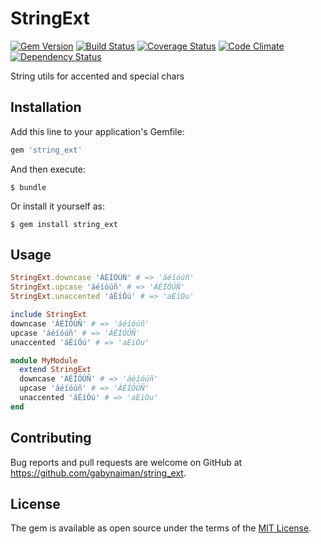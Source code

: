 # StringExt

[![Gem Version](https://badge.fury.io/rb/string_ext.svg)](https://rubygems.org/gems/string_ext)
[![Build Status](https://travis-ci.org/gabynaiman/string_ext.svg?branch=master)](https://travis-ci.org/gabynaiman/string_ext)
[![Coverage Status](https://coveralls.io/repos/github/gabynaiman/string_ext/badge.svg?branch=master)](https://coveralls.io/github/gabynaiman/string_ext?branch=master)
[![Code Climate](https://codeclimate.com/github/gabynaiman/string_ext.svg)](https://codeclimate.com/github/gabynaiman/string_ext)
[![Dependency Status](https://gemnasium.com/gabynaiman/string_ext.svg)](https://gemnasium.com/gabynaiman/string_ext)

String utils for accented and special chars

## Installation

Add this line to your application's Gemfile:

```ruby
gem 'string_ext'
```

And then execute:

    $ bundle

Or install it yourself as:

    $ gem install string_ext

## Usage

```ruby
StringExt.downcase 'ÁÉÍÓÚÑ' # => 'áéíóúñ'
StringExt.upcase 'áéíóúñ' # => 'ÁÉÍÓÚÑ'
StringExt.unaccented 'áÉíÓú' # => 'aEiOu'
```

```ruby
include StringExt
downcase 'ÁÉÍÓÚÑ' # => 'áéíóúñ'
upcase 'áéíóúñ' # => 'ÁÉÍÓÚÑ'
unaccented 'áÉíÓú' # => 'aEiOu'
```

```ruby
module MyModule
  extend StringExt
  downcase 'ÁÉÍÓÚÑ' # => 'áéíóúñ'
  upcase 'áéíóúñ' # => 'ÁÉÍÓÚÑ'
  unaccented 'áÉíÓú' # => 'aEiOu'
end
```

## Contributing

Bug reports and pull requests are welcome on GitHub at https://github.com/gabynaiman/string_ext.

## License

The gem is available as open source under the terms of the [MIT License](http://opensource.org/licenses/MIT).
